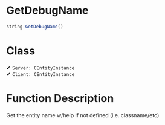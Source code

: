 # GetDebugName
```js
string GetDebugName()
```
# Class
✔ `Server: CEntityInstance`  
✔ `Client: CEntityInstance`  

# Function Description
Get the entity name w/help if not defined (i.e. classname/etc)
